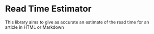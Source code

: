 # Read Time Estimator

This library aims to give as accurate an estimate of the read time for an article in HTML or Markdown